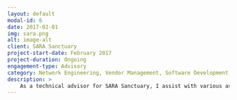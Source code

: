 ```yaml
---
layout: default
modal-id: 6
date: 2017-02-01
img: sara.png
alt: image-alt
client: SARA Sanctuary
project-start-date: February 2017
project-duration: Ongoing
engagement-type: Advisory
category: Network Engineering, Vendor Management, Software Development, IT, Advisory
description: >
    As a technical advisor for SARA Sanctuary, I assist with various aspects of their technology infrastructure. This includes vendor management, network setup, and the development of their website. My work has helped expand the sanctuary’s digital reach, enabling more efficient operations and increased visibility for their mission. I continue to support their technology needs and will for as long as they are around.
---
```

